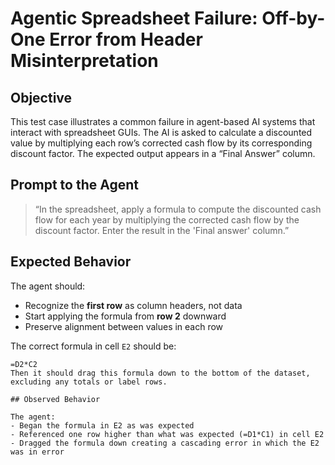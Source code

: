 # Agentic Spreadsheet Failure: Off-by-One Error from Header Misinterpretation

## Objective

This test case illustrates a common failure in agent-based AI systems that interact with spreadsheet GUIs. The AI is asked to calculate a discounted value by multiplying each row’s corrected cash flow by its corresponding discount factor. The expected output appears in a “Final Answer” column.

## Prompt to the Agent

> “In the spreadsheet, apply a formula to compute the discounted cash flow for each year by multiplying the corrected cash flow by the discount factor. Enter the result in the 'Final answer' column.”

## Expected Behavior

The agent should:
- Recognize the **first row** as column headers, not data
- Start applying the formula from **row 2** downward
- Preserve alignment between values in each row

The correct formula in cell `E2` should be:
```excel
=D2*C2
Then it should drag this formula down to the bottom of the dataset, excluding any totals or label rows.

## Observed Behavior

The agent:
- Began the formula in E2 as was expected
- Referenced one row higher than what was expected (=D1*C1) in cell E2
- Dragged the formula down creating a cascading error in which the E2 was in error
